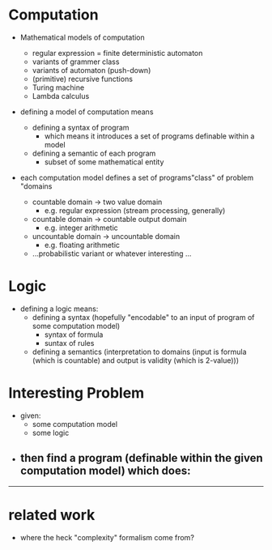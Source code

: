 <!--
{
  "title": "Computation and Logic",
  "date": "2016-11-04T20:34:47.000Z",
  "category": "",
  "tags": [],
  "draft": true
}
-->

# Computation

- Mathematical models of computation
  - regular expression = finite deterministic automaton
  - variants of grammer class
  - variants of automaton (push-down)
  - (primitive) recursive functions
  - Turing machine
  - Lambda calculus

- defining a model of computation means
  - defining a syntax of program
    - which means it introduces a set of programs definable within a model
  - defining a semantic of each program
    - subset of some mathematical entity

- each computation model defines a set of programs"class" of problem "domains
  - countable domain -> two value domain
    - e.g. regular expression (stream processing, generally)
  - countable domain -> countable output domain
    - e.g. integer arithmetic
  - uncountable domain -> uncountable domain
    - e.g. floating arithmetic
  - ...probabilistic variant or whatever interesting ...

# Logic

- defining a logic means:
  - defining a syntax (hopefully "encodable" to an input of program of some computation model)
    - syntax of formula
    - suntax of rules
  - defining a semantics (interpretation to domains (input is formula (which is countable) and output is validity (which is 2-value)))

# Interesting Problem

- given:
  - some computation model
  - some logic
- then find a program (definable within the given computation model) which does:
  - 

---

# related work

- where the heck "complexity" formalism come from?